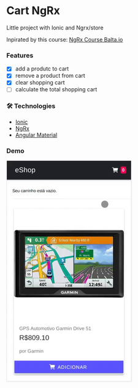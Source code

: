 # Cart NgRx

Little project with Ionic and Ngrx/store

Inpirated by this course: <a href="https://app.balta.io/courses/7189">NgRx Course Balta.io</a> 

### Features

- [x] add a produtc to cart
- [x] remove a product from cart
- [x] clear shopping cart
- [ ] calculate the total shopping cart

### 🛠 Technologies

- [Ionic](https://ionicframework.com/docs)
- [NgRx](https://ngrx.io/docs)
- [Angular Material](https://material.angular.io/)


### Demo

![Cart NgRx Demo](project.gif)


